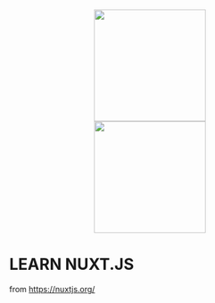 <h1 align="center">
  <img width=200 src="https://nuxtjs.org/logos/nuxt.svg">
  <br>
  <img width=200 src="https://nuxtjs.org/logos/built-with-nuxt.svg">
</h1>

# LEARN NUXT.JS
from https://nuxtjs.org/